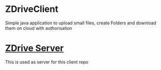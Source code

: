 # ZDriveClient
Simple java application to upload small files, create Folders and download them on cloud with authorisation
# [ZDrive Server](https://github.com/nayak-yash/zdriveserver)
This is used as server for this client repo

